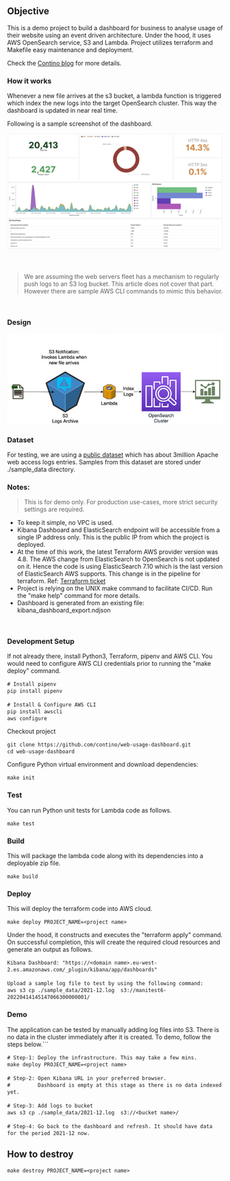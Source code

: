 ## Objective
This is a demo project to build a dashboard for business to analyse usage of their website using an event driven architecture. Under the hood, it uses AWS OpenSearch service, S3 and Lambda. Project utilizes terraform and Makefile easy maintenance and deployment.

Check the [Contino blog](https://medium.com/contino-engineering/web-log-analysis-on-aws-up-and-running-in-minutes-59c4063f193c) for more details. 

### How it works

Whenever a new file arrives at the s3 bucket, a lambda function is triggered which index the new logs into the target OpenSearch cluster. This way the dashboard is updated in near real time. 

Following is a sample screenshot of the dashboard.
<br>

<kbd>![Dashboard](dashboard-screenshot.png)</kbd>

<br>

>We are assuming the web servers fleet has a mechanism to regularly push logs to an S3 log bucket. This article does not cover that part. However there are sample AWS CLI commands to mimic this behavior.

<br>

### Design


![Architecture](architecture.jpg)

### Dataset

For testing, we are using a [public dataset](http://www.almhuette-raith.at/apache-log/access.log) which has about 3million Apache web access logs entries. Samples from this dataset are stored under ./sample_data directory.


### Notes:

>This is for demo only. For production use-cases, more strict security settings are required.


* To keep it simple, no VPC is used.
* Kibana Dashboard and ElasticSearch endpoint will be accessible from a single IP address only. This is the public IP from which the project is deployed.
* At the time of this work, the latest Terraform AWS provider version was 4.8. The AWS change from ElasticSearch to OpenSearch is not updated on it. Hence the code is using ElasticSearch 7.10 which is the last version of ElasticSearch AWS supports. This change is in the pipeline for terraform. Ref: [Terraform ticket](https://github.com/hashicorp/terraform-provider-aws/issues/21787)
* Project is relying on the UNIX make command to facilitate CI/CD. Run the "make help" command for more details.
* Dashboard is generated from an existing file: kibana_dashboard_export.ndjson
<br>

### Development Setup

If not already there, install Python3, Terraform, pipenv and AWS CLI. You would need to configure AWS CLI credentials prior to running the "make deploy" command.

```
# Install pipenv
pip install pipenv

# Install & Configure AWS CLI
pip install awscli
aws configure
```

Checkout project
```
git clone https://github.com/contino/web-usage-dashboard.git
cd web-usage-dashboard
```

Configure Python virtual environment and download dependencies:

```
make init
```

### Test
You can run Python unit tests for Lambda code as follows.
```
make test
```

### Build
This will package the lambda code along with its dependencies into a deployable zip file.
```
make build
```
### Deploy 
This will deploy the terraform code into AWS cloud.
```
make deploy PROJECT_NAME=<project name>
```
Under the hood, it constructs and executes the "terraform apply" command. On successful completion, this will create the required cloud resources and generate an output as follows. 
```
Kibana Dashboard: "https://<domain name>.eu-west-2.es.amazonaws.com/_plugin/kibana/app/dashboards"

Upload a sample log file to test by using the following command:
aws s3 cp ./sample_data/2021-12.log  s3://manitest6-20220414145147066300000001/
```

### Demo
The application can be tested  by manually adding log files into S3. There is no data in the cluster immediately after it is created. To demo, follow the steps below.```
```
# Step-1: Deploy the infrastructure. This may take a few mins.
make deploy PROJECT_NAME=<project name>

# Step-2: Open Kibana URL in your preferred browser. 
#         Dashboard is empty at this stage as there is no data indexed yet.

# Step-3: Add logs to bucket
aws s3 cp ./sample_data/2021-12.log  s3://<bucket name>/ 

# Step-4: Go back to the dashboard and refresh. It should have data for the period 2021-12 now.
```
## How to destroy 
```
make destroy PROJECT_NAME=<project name>
```


